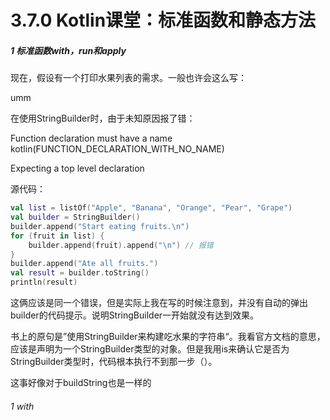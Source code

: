 # 3.7.0 Kotlin课堂：标准函数和静态方法

##### 1 标准函数with，run和apply

现在，假设有一个打印水果列表的需求。一般也许会这么写：

umm

在使用StringBuilder时，由于未知原因报了错：

Function declaration must have a name kotlin(FUNCTION_DECLARATION_WITH_NO_NAME)

Expecting a top level declaration

源代码：

```kotlin
val list = listOf("Apple", "Banana", "Orange", "Pear", "Grape")
val builder = StringBuilder()
builder.append("Start eating fruits.\n")
for (fruit in list) {
    builder.append(fruit).append("\n") // 报错
}
builder.append("Ate all fruits.")
val result = builder.toString()
println(result)
```

这俩应该是同一个错误，但是实际上我在写的时候注意到，并没有自动的弹出builder的代码提示。说明StringBuilder一开始就没有达到效果。

书上的原句是”使用StringBuilder来构建吃水果的字符串“。我看官方文档的意思，应该是声明为一个StringBuilder类型的对象。但是我用is来确认它是否为StringBuilder类型时，代码根本执行不到那一步（）。

这事好像对于buildString也是一样的

###### 1 with
